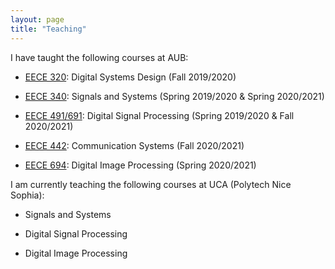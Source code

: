 ```yaml
---
layout: page
title: "Teaching"
---
```

I have taught the following courses at AUB:

* <a href="https://www.aub.edu.lb/registrar/Documents/catalogue/undergraduate17-18/ece.pdf">EECE 320</a>: Digital Systems Design (Fall 2019/2020)

* <a href="https://www.aub.edu.lb/registrar/Documents/catalogue/undergraduate17-18/ece.pdf">EECE 340</a>: Signals and Systems (Spring 2019/2020 & Spring 2020/2021)

* <a href="https://www.aub.edu.lb/registrar/Documents/catalogue/undergraduate17-18/ece.pdf">EECE 491/691</a>: Digital Signal Processing (Spring 2019/2020 & Fall 2020/2021)

* <a href="https://www.aub.edu.lb/registrar/Documents/catalogue/undergraduate17-18/ece.pdf">EECE 442</a>: Communication Systems (Fall 2020/2021)

* <a href="https://www.aub.edu.lb/registrar/Documents/catalogue/undergraduate17-18/ece.pdf">EECE 694</a>: Digital Image Processing (Spring 2020/2021)

I am currently teaching the following courses at UCA (Polytech Nice Sophia):

* Signals and Systems

* Digital Signal Processing

* Digital Image Processing

